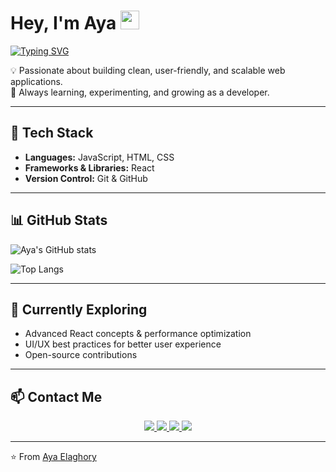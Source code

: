 #  Hey, I'm Aya <img src="https://raw.githubusercontent.com/MartinHeinz/MartinHeinz/master/wave.gif" width="30px">

[![Typing SVG](https://readme-typing-svg.demolab.com?font=Fira+Code&size=24&pause=1000&color=F75C7E&center=true&vCenter=true&width=500&lines=Web+Developer+%7C+React+%7C+JavaScript;Love+to+Build+Cool+Stuff;Always+Learning+🚀)](https://git.io/typing-svg)


💡 Passionate about building clean, user-friendly, and scalable web applications.  
🚀 Always learning, experimenting, and growing as a developer.  

---

## 🔧 Tech Stack  
- **Languages:** JavaScript, HTML, CSS  
- **Frameworks & Libraries:** React  
- **Version Control:** Git & GitHub  

---

## 📊 GitHub Stats  
![Aya's GitHub stats](https://github-readme-stats.vercel.app/api?username=YourGitHubUsername&show_icons=true&theme=radical)  

![Top Langs](https://github-readme-stats.vercel.app/api/top-langs/?username=YourGitHubUsername&layout=compact&theme=radical)  

---

## 🌱 Currently Exploring  
- Advanced React concepts & performance optimization  
- UI/UX best practices for better user experience  
- Open-source contributions  

---

## 📫 Contact Me

<p align="center">
  <a href="mailto:yourmail@example.com">
    <img src="https://img.shields.io/badge/Email-D14836?style=for-the-badge&logo=gmail&logoColor=white" />
  </a>
  <a href="https://www.linkedin.com/in/Aya Elaghory/">
    <img src="https://img.shields.io/badge/LinkedIn-0077B5?style=for-the-badge&logo=linkedin&logoColor=white" />
  </a>
  <a href="https://github.com/aya-elghory">
    <img src="https://img.shields.io/badge/GitHub-100000?style=for-the-badge&logo=github&logoColor=white" />
  </a>
  <a href="https://twitter.com/aya-elaghory">
    <img src="https://img.shields.io/badge/Twitter-1DA1F2?style=for-the-badge&logo=twitter&logoColor=white" />
  </a>
</p>

---

⭐️ From [Aya Elaghory](https://github.com/aya-elaghory)


